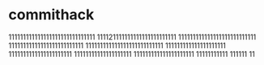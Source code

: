 # commithack
111111111111111111111111111111
111121111111111111111111111
111111111111111111111111111
11111111111111111111111111
111111111111111111111111111
111111111111111111111
1111111111111111111111
11111111111111111111
111111111111111111111
11111111111
111111
11
